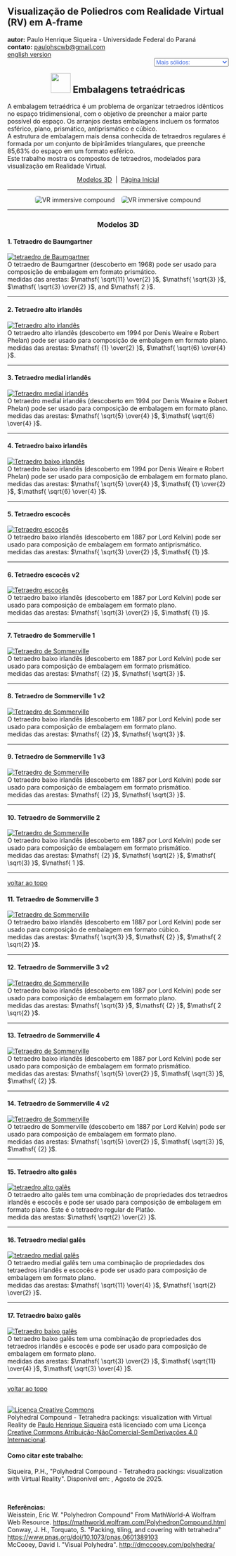 <link rel="stylesheet" href="../../scripts/style.css">
<meta charset="utf-8">
<script type="text/x-mathjax-config">
	  MathJax.Hub.Config({
		showProcessingMessages: false,
		tex2jax: { inlineMath: [['$','$'],['\\(','\\)']] }
	  });
</script>
<script type="text/javascript" src="https://cdn.mathjax.org/mathjax/latest/MathJax.js?config=TeX-MML-AM_HTMLorMML"></script>
<link rel="icon" type="image/png" href="../vr/salas/imagens/icone.png">
<h2>Visualização de Poliedros com Realidade Virtual (RV) em A-frame</h2>
<b>autor:</b> Paulo Henrique Siqueira - Universidade Federal do Paraná
<br><b>contato:</b> <a href="#"> paulohscwb@gmail.com </a>
<br><a href="https://paulohscwb.github.io/polycompound/tetrahedra/">english version</a>
<form style="margin: 0 auto; float:right; text-align:right; width:100%; margin-bottom:15px;">
	<select id="url" onchange="urlHandler(this.value)" style="color:royalblue;">
		<option disabled selected>Mais sólidos:</option>
		<option value="../../compounds1/pt-br/">Família dos tetraedros</option>
		<option value="../../compounds2/pt-br/">Família dos cubos</option>
		<option disabled value="../../tetrahedra/pt-br/">Embalagens tetraédricas</option>
		<!--<option value="../../compounds3/pt-br/">Família dos octaedros</option>
		<option value="../../compounds4/pt-br/">Família dos dodecaedros e icosaedros 1</option>
		<option value="../../compounds5/pt-br/">Família dos dodecaedros e icosaedros 2</option>
		<option value="../../compounds6/pt-br/">Compostos de poliedros duais</option>
		<option value="../../compounds7/pt-br/">Compostos de dois poliedros</option>-->
	</select>
</form>
<script>
function urlHandler(value) {                               
    window.location.assign(`${value}`);
}
</script>

<p id="p1"></p>
  <h2 align="center"><img src="../vr/salas/imagens/icone.png" style="margin-bottom:-10px" width="45"> Embalagens tetraédricas</h2>
  A embalagem tetraédrica é um problema de organizar tetraedros idênticos no espaço tridimensional, com o objetivo de preencher a maior parte possível do espaço. Os arranjos destas embalagens incluem os formatos esférico, plano, prismático, antiprismático e cúbico.
<br>A estrutura de embalagem mais densa conhecida de tetraedros regulares é formada por um conjunto de bipirâmides triangulares, que preenche 85,63% do espaço em um formato esférico.
<br>Este trabalho mostra os compostos de tetraedros, modelados para visualização em Realidade Virtual.
 <p align="center"><a href="#m3d">Modelos 3D</a><span>&nbsp;&nbsp;|&nbsp;&nbsp;</span><a href="../../pt-br/">Página Inicial</a></p>
<hr>
  <p align="center"><img src="../vr/salas/videos/compound1.gif" style="max-width: 45%; border-radius:5px; margin-right:15px" loading="lazy" alt="VR immersive compound"/><img src="../vr/salas/videos/compound2.gif" style="max-width: 45%; border-radius:5px;" loading="lazy" alt="VR immersive compound"/></p> 
<hr>
<h3 id="m3d" align="center">Modelos 3D</h3>
<!--<iframe width="560" height="315" style="max-width:100%" src="https://www.youtube.com/embed/videoseries?list=PLy0I_lGW8HxUNlFkcmo7my5krrhVG2_BH" title="YouTube video player" frameborder="0" allow="accelerometer; autoplay; clipboard-write; encrypted-media; gyroscope; picture-in-picture; web-share" allowfullscreen></iframe>-->
<h4>1. Tetraedro de Baumgartner</h4>
<a href="../vr/Baumgartner.htm" target="_blank" title="modelo 3D" class="fotoA"><img src="../ar/0A.png" class="foto" alt="tetraedro de Baumgartner"></a>
 <br>O tetraedro de Baumgartner (descoberto em 1968) pode ser usado para composição de embalagem em formato prismático.
 <br>medidas das arestas: $\mathsf{ \sqrt{11} \over{2} }$, $\mathsf{ \sqrt{3} }$, $\mathsf{ \sqrt{3} \over{2} }$, and $\mathsf{ 2 }$.
 <br>
<hr>
<h4>2. Tetraedro alto irlandês</h4>
<a href="../vr/IrishHigh.htm" target="_blank" title="modelo 3D" class="fotoA"><img src="../ar/1A.png" class="foto" alt="Tetraedro alto irlandês"></a>
 <br>O tetraedro alto irlandês (descoberto em 1994 por Denis Weaire e Robert Phelan) pode ser usado para composição de embalagem em formato plano.
 <br>medidas das arestas: $\mathsf{ {1} \over{2} }$, $\mathsf{ \sqrt{6} \over{4} }$.
 <br>
<hr>
<h4>3. Tetraedro medial irlandês</h4>
<a href="../vr/IrishMedial.htm" target="_blank" title="modelo 3D" class="fotoA"><img src="../ar/2A.png" class="foto" alt="Tetraedro medial irlandês"></a>
 <br>O tetraedro medial irlandês (descoberto em 1994 por Denis Weaire e Robert Phelan) pode ser usado para composição de embalagem em formato plano.
 <br>medidas das arestas: $\mathsf{ \sqrt{5} \over{4} }$, $\mathsf{ \sqrt{6} \over{4} }$.
 <br>
<hr>
<h4>4. Tetraedro baixo irlandês</h4>
<a href="../vr/IrishLow.htm" target="_blank" title="modelo 3D" class="fotoA"><img src="../ar/3A.png" class="foto" alt="Tetraedro baixo irlandês"></a>
 <br>O tetraedro baixo irlandês (descoberto em 1994 por Denis Weaire e Robert Phelan) pode ser usado para composição de embalagem em formato plano.
 <br>medidas das arestas: $\mathsf{ \sqrt{5} \over{4} }$, $\mathsf{ {1} \over{2} }$, $\mathsf{ \sqrt{6} \over{4} }$.
 <br>
<hr>
<h4>5. Tetraedro escocês</h4>
<a href="../vr/Scottish.htm" target="_blank" title="modelo 3D" class="fotoA"><img src="../ar/4A.png" class="foto" alt="Tetraedro escocês"></a>
 <br>O tetraedro baixo irlandês (descoberto em 1887 por Lord Kelvin) pode ser usado para composição de embalagem em formato antiprismático.
 <br>medidas das arestas: $\mathsf{ \sqrt{3} \over{2} }$, $\mathsf{ {1} }$.
 <br>
<hr>
<h4>6. Tetraedro escocês v2</h4>
<a href="../vr/Scottish1.htm" target="_blank" title="modelo 3D" class="fotoA"><img src="../ar/5A.png" class="foto" alt="Tetraedro escocês"></a>
 <br>O tetraedro baixo irlandês (descoberto em 1887 por Lord Kelvin) pode ser usado para composição de embalagem em formato plano.
 <br>medidas das arestas: $\mathsf{ \sqrt{3} \over{2} }$, $\mathsf{ {1} }$.
 <br>
<hr>
<h4>7. Tetraedro de Sommerville 1</h4>
<a href="../vr/Sommerville.htm" target="_blank" title="modelo 3D" class="fotoA"><img src="../ar/6A.png" class="foto" alt="Tetraedro de Sommerville"></a>
 <br>O tetraedro baixo irlandês (descoberto em 1887 por Lord Kelvin) pode ser usado para composição de embalagem em formato prismático.
 <br>medidas das arestas: $\mathsf{ {2} }$, $\mathsf{ \sqrt{3} }$.
 <br>
<hr>
<h4>8. Tetraedro de Sommerville 1 v2</h4>
<a href="../vr/Sommerville_a.htm" target="_blank" title="modelo 3D" class="fotoA"><img src="../ar/7A.png" class="foto" alt="Tetraedro de Sommerville"></a>
 <br>O tetraedro baixo irlandês (descoberto em 1887 por Lord Kelvin) pode ser usado para composição de embalagem em formato plano.
 <br>medidas das arestas: $\mathsf{ {2} }$, $\mathsf{ \sqrt{3} }$.
 <br>
<hr>
<h4>9. Tetraedro de Sommerville 1 v3</h4>
<a href="../vr/Sommerville_b.htm" target="_blank" title="modelo 3D" class="fotoA"><img src="../ar/8A.png" class="foto" alt="Tetraedro de Sommerville"></a>
 <br>O tetraedro baixo irlandês (descoberto em 1887 por Lord Kelvin) pode ser usado para composição de embalagem em formato prismático.
 <br>medidas das arestas: $\mathsf{ {2} }$, $\mathsf{ \sqrt{3} }$.
 <br>
<hr>
<h4>10. Tetraedro de Sommerville 2</h4>
<a href="../vr/Sommerville2.htm" target="_blank" title="modelo 3D" class="fotoA"><img src="../ar/9A.png" class="foto" alt="Tetraedro de Sommerville"></a>
 <br>O tetraedro baixo irlandês (descoberto em 1887 por Lord Kelvin) pode ser usado para composição de embalagem em formato prismático.
 <br>medidas das arestas: $\mathsf{ {2} }$, $\mathsf{ \sqrt{2} }$, $\mathsf{ \sqrt{3} }$, $\mathsf{ 1 }$.
 <br>
<hr>
<p class="topop"><a href="#p1" class="topo">voltar ao topo</a></p>
<h4>11. Tetraedro de Sommerville 3</h4>
<a href="../vr/Sommerville3.htm" target="_blank" title="modelo 3D" class="fotoA"><img src="../ar/10A.png" class="foto" alt="Tetraedro de Sommerville"></a>
 <br>O tetraedro baixo irlandês (descoberto em 1887 por Lord Kelvin) pode ser usado para composição de embalagem em formato cúbico.
 <br>medidas das arestas: $\mathsf{ \sqrt{3} }$, $\mathsf{ {2} }$, $\mathsf{ 2 \sqrt{2} }$.
 <br>
<hr>
<h4>12. Tetraedro de Sommerville 3 v2</h4>
<a href="../vr/Sommerville3_a.htm" target="_blank" title="modelo 3D" class="fotoA"><img src="../ar/11A.png" class="foto" alt="Tetraedro de Sommerville"></a>
 <br>O tetraedro baixo irlandês (descoberto em 1887 por Lord Kelvin) pode ser usado para composição de embalagem em formato plano.
 <br>medidas das arestas: $\mathsf{ \sqrt{3} }$, $\mathsf{ {2} }$, $\mathsf{ 2 \sqrt{2} }$.
 <br>
<hr>
<h4>13. Tetraedro de Sommerville 4</h4>
<a href="../vr/Sommerville4.htm" target="_blank" title="modelo 3D" class="fotoA"><img src="../ar/12A.png" class="foto" alt="Tetraedro de Sommerville"></a>
 <br>O tetraedro baixo irlandês (descoberto em 1887 por Lord Kelvin) pode ser usado para composição de embalagem em formato prismático.
 <br>medidas das arestas: $\mathsf{ \sqrt{5} \over{2} }$, $\mathsf{ \sqrt{3} }$, $\mathsf{ {2} }$.
 <br>
<hr>
<h4>14. Tetraedro de Sommerville 4 v2</h4>
<a href="../vr/Sommerville4_a.htm" target="_blank" title="modelo 3D" class="fotoA"><img src="../ar/13A.png" class="foto" alt="Tetraedro de Sommerville"></a>
 <br>O tetraedro de Sommerville (descoberto em 1887 por Lord Kelvin) pode ser usado para composição de embalagem em formato plano.
 <br>medidas das arestas: $\mathsf{ \sqrt{5} \over{2} }$, $\mathsf{ \sqrt{3} }$, $\mathsf{ {2} }$.
 <br>
<hr>
<h4>15. Tetraedro alto galês</h4>
<a href="../vr/WelshHigh.htm" target="_blank" title="modelo 3D" class="fotoA"><img src="../ar/14A.png" class="foto" alt="tetraedro alto galês"></a>
 <br>O tetraedro alto galês tem uma combinação de propriedades dos tetraedros irlandês e escocês e pode ser usado para composição de embalagem em formato plano. Este é o tetraedro regular de Platão.
 <br>medida das arestas: $\mathsf{ \sqrt{2} \over{2} }$.
 <br>
 <hr>
<h4>16. Tetraedro medial galês</h4>
<a href="../vr/WelshMedial.htm" target="_blank" title="modelo 3D" class="fotoA"><img src="../ar/15A.png" class="foto" alt="tetraedro medial galês"></a>
 <br>O tetraedro medial galês tem uma combinação de propriedades dos tetraedros irlandês e escocês e pode ser usado para composição de embalagem em formato plano.
 <br>medidas das arestas: $\mathsf{ \sqrt{11} \over{4} }$, $\mathsf{ \sqrt{2} \over{2} }$.
 <br>
<hr>
<h4>17. Tetraedro baixo galês</h4>
<a href="../vr/WelshLow.htm" target="_blank" title="modelo 3D" class="fotoA"><img src="../ar/16A.png" class="foto" alt="Tetraedro baixo galês"></a>
 <br>O tetraedro baixo galês tem uma combinação de propriedades dos tetraedros irlandês e escocês e pode ser usado para composição de embalagem em formato plano.
 <br>medidas das arestas: $\mathsf{ \sqrt{3} \over{2} }$, $\mathsf{ \sqrt{11} \over{4} }$, $\mathsf{ \sqrt{3} \over{4} }$.
 <br>
 <hr>
<p class="topop"><a href="#p1" class="topo">voltar ao topo</a></p>

<br><a rel="license" href="http://creativecommons.org/licenses/by-nc-nd/4.0/"><img alt="Licença Creative Commons" style="border-width:0" src="https://i.creativecommons.org/l/by-nc-nd/4.0/88x31.png" loading="lazy"/></a><br /><span xmlns:dct="http://purl.org/dc/terms/" property="dct:title">Polyhedral Compound - Tetrahedra packings: visualization with Virtual Reality</span> de <a xmlns:cc="http://creativecommons.org/ns#" href="https://paulohscwb.github.io/polycompound/tetrahedra/pt-br/" property="cc:attributionName" rel="cc:attributionURL">Paulo Henrique Siqueira</a> está licenciado com uma Licença <a rel="license" href="http://creativecommons.org/licenses/by-nc-nd/4.0/">Creative Commons Atribuição-NãoComercial-SemDerivações 4.0 Internacional</a>.

<h4>Como citar este trabalho:</h4> 
<p>Siqueira, P.H., "Polyhedral Compound - Tetrahedra packings: visualization with Virtual Reality". Disponível em: <https://paulohscwb.github.io/polycompound/tetrahedra/pt-br/>, Agosto de 2025.</p>
<!--<a target="_blank" href="https://doi.org/10.5281/zenodo.14502405"><img src="https://zenodo.org/badge/DOI/10.5281/zenodo.14502405.svg" alt="DOI"></a>-->
<br><br><b>Referências:</b>
<br>Weisstein, Eric W. "Polyhedron Compound" From MathWorld-A Wolfram Web Resource. <a href="https://mathworld.wolfram.com/ArchimedeanDual.html" target="_blank">https://mathworld.wolfram.com/PolyhedronCompound.html</a>
<br>Conway, J. H., Torquato, S. "Packing, tiling, and covering with tetrahedra" <a href="https://www.pnas.org/doi/10.1073/pnas.0601389103" target="_blank">https://www.pnas.org/doi/10.1073/pnas.0601389103</a>
<br>McCooey, David I. "Visual Polyhedra". <a href="http://dmccooey.com/polyhedra/" target="_blank">http://dmccooey.com/polyhedra/</a>
